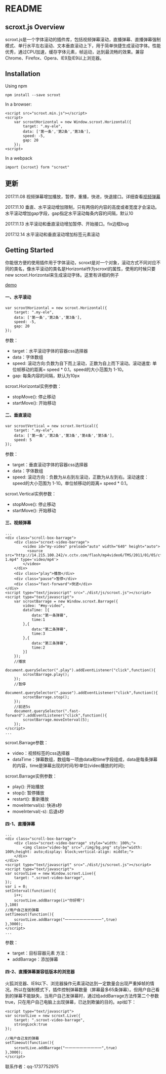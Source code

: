 README
=======================================
## scroxt.js   Overview
scroxt.js是一个字体滚动的插件库，包括视频弹幕滚动，直播弹幕、直播弹幕强制模式、单行水平左右滚动、文本垂直滚动上下，用于简单快捷生成滚动字体。性能优秀，通过CPU加速，缓存字体元素，帧运动，达到最流畅的效果。兼容Chrome、Firefox、Opera、IE9及IE9以上浏览器。

<!-- [scroxt.js官网](http:sztinghao.top)  -->

## Installation

Using npm

```
npm install --save scroxt

```

In a browser:

```
<script src="scroxt.min.js"></script>
<script>
	var scroxtHorizontal = new Window.scroxt.Horizontal({
	    target: ".my-ele",
	    data: ['第一条','第2条','第3条'],
	    speed: -5,
	    gap: 20
	});
<script>
```

In a webpack

```
import {scroxt} form "scroxt"
```


## 更新
2017.11.08 视频弹幕增加播放，暂停，重播，快进，快退接口。详细查看[视频弹幕](https://github.com/chenjianfang/scroxt#三视频弹幕)

2017.11.10 垂直、水平滚动增加限制，只有两倍的内容的高度或者宽度才会滚动。水平滚动增加gap字段，gap指定水平滚动每条内容的间隔，默认10

2017.11.13 水平滚动和垂直滚动增加暂停、开始接口。fix边框bug

2017.12.14 水平滚动和垂直滚动增加标签元素滚动


## Getting Started

你能很方便的使用插件用于字体滚动，scroxt是对一个对象，滚动方式不同对应不同的类名，像水平滚动的类名是Horizontal作为scroxt的属性，使用的时候只要new scroxt.Horizontal来生成滚动字体。这里有详细的例子 

[demo](https://github.com/chenjianfang/scroxt/tree/master/demo)

#### 一、水平滚动

```
var scroxtHorizontal = new scroxt.Horizontal({
    target: ".my-ele",
    data: ['第一条','第2条','第3条'],
    speed: -5,
    gap: 20
});

```
参数：
- target：水平滚动字体的容器css选择器
- data：字体数组
- speed: 滚动方向:负数为自下而上滚动，正数为自上而下滚动。滚动速度: 单位帧移动的距离= speed * 0.1。speed的大小范围为 1-10。
- gap: 每条内容的间隔，默认为10px

scroxt.Horizontal实例参数：
- stopMove(): 停止移动
- startMove(): 开始移动

#### 二、垂直滚动

```
var scroxtVertical = new scroxt.Vertical({
    target: ".my-ele",
    data: ['第一条','第2条','第3条','第4条','第5条'],
    speed: 5
});

```

参数：
- target：垂直滚动字体的容器css选择器
- data：字体数组
- speed: 滚动方向：负数为从右到左滚动，正数为从左到右。滚动速度：speed的大小范围为 1-10。单位帧移动的距离= speed * 0.1。

scroxt.Vertical实例参数：
- stopMove(): 停止移动
- startMove(): 开始移动

#### 三、视频弹幕

```
...
<div class="scroll-box-barrage">
    <div class="scroxt-video-barrage">
        <video id="my-video" preload="auto" width="640" height="auto">
          <source src="http://14.215.100.242/v.cctv.com/flash/mp4video6/TMS/2011/01/05/cf752b1c12ce452b3040cab2f90bc265_h264818000nero_aac32-1.mp4" type='video/mp4'>
        </video>
    </div>
    <div class="play">播放</div>
    <div class="pause">暂停</div>
    <div class="fast-forward">快进</div>
</div>
<script type="text/javascript" src="./dist/js/scroxt.js"></script>
<script type="text/javascript">
	var scroxtBarrage = new Window.scroxt.Barrage({
	    video: "#my-video",
	    dataTime: [{
	    	data:"第一条弹幕",
	    	time:1
	    },{
	    	data:"第二条弹幕",
	    	time:3
	    },{
	    	data:"第三条弹幕",
	    	time:2
	    }]
	});
	//播放
	document.querySelector(".play").addEventListener("click",function(){
	    scroxtBarrage.play();
	});
	//暂停
	document.querySelector(".pause").addEventListener("click",function(){
	    scroxtBarrage.stop();
	});
	//前进5s
	document.querySelector(".fast-forward").addEventListener("click",function(){
	    scroxtBarrage.moveInterval(5);
	});
</script>
...

```

scroxt.Barrage参数：
- video：视频标签的css选择器
- dataTime：弹幕数组，数组每一项由data和time字段组成，data是每条弹幕的内容，time是弹幕出现的时间/秒单位(video播放的时间);

scroxt.Barrage实例参数：
- play(): 开始播放
- stop(): 暂停播放
- restart(): 重新播放
- moveInterval(s): 快进s秒
- moveInterval(-s): 后退s秒

#### 四-1、直播弹幕

```
...
<div class="scroll-box-barrage">
    <div class="scroxt-video-barrage" style="width: 100%;">
        <img class="video-bg" src="./img/bg.png" style="width: 100%;height: auto;display: block;vertical-align: middle;">
    </div>
</div>
<script type="text/javascript" src="./dist/js/scroxt.js"></script>
<script type="text/javascript">
var scroxtLive = new Window.scroxt.Live({
    target: ".scroxt-video-barrage",
});
var i = 0;
setInterval(function(){
    i++;
    scroxtLive.addBarrage(i+"你好啊")
},100)
//用户自己发的弹幕
setTimeout(function(){
    scroxtLive.addBarrage("一一一一一一一一一一",true)
},3000);
</script>
...

```

参数：
- target：目标容器元素
方法：
- addBarrage：添加弹幕

#### 四-2、直播弹幕兼容低版本的浏览器
火狐浏览器、IE9以下、浏览器操作元素滚动达到一定数量会出现严重掉帧的情况。所以在强制模式下，插件控制弹幕数量（屏幕最多65条弹幕）。但用户自己看到的弹幕不能缺失，当用户自己发弹幕时，通过给addBarrage方法传第二个参数true，只在用户自己电脑上出现弹幕，已达到欺骗的目的。api如下：
```
<script type="text/javascript">
var scroxtLive = new scroxt.Live({
    target: ".scroxt-video-barrage",
    strongLock:true
});

//用户自己发的弹幕
setTimeout(function(){
    scroxtLive.addBarrage("一一一一一一一一一一",true)
},3000);
</script>

```

联系作者：qq-1737752975